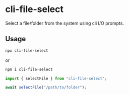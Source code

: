 # cli-file-select

Select a file/folder from the system using cli I/O prompts.

## Usage

```sh
npx cli-file-select
```

or

```sh
npm i cli-file-select
```

```ts
import { selectFile } from "cli-file-select";

await selectFile("/path/to/folder");
```